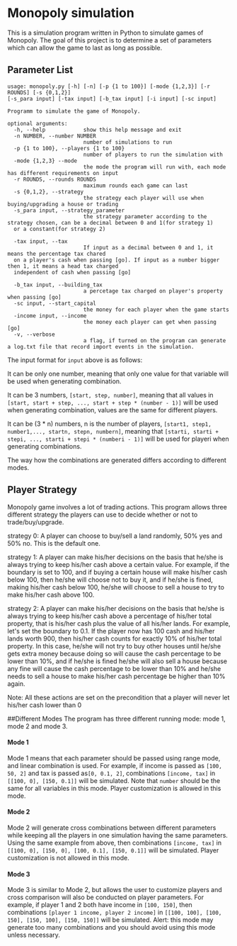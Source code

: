 # Monopoly simulation

This is a simulation program written in Python to simulate games of Monopoly.
The goal of this project is to determine a set of parameters which can allow the game
to last as long as possible.
## Parameter List
```
usage: monopoly.py [-h] [-n] [-p {1 to 100}] [-mode {1,2,3}] [-r ROUNDS] [-s {0,1,2}]
[-s_para input] [-tax input] [-b_tax input] [-i input] [-sc input] 

Programm to simulate the game of Monopoly.

optional arguments:
  -h, --help            show this help message and exit
  -n NUMBER, --number NUMBER
                        number of simulations to run
  -p {1 to 100}, --players {1 to 100}
                        number of players to run the simulation with
  -mode {1,2,3} --mode
                        the mode the program will run with, each mode has different requirements on input
  -r ROUNDS, --rounds ROUNDS
                        maximum rounds each game can last
  -s {0,1,2}, --strategy
                        the strategy each player will use when buying/upgrading a house or trading
  -s_para input, --strategy_parameter
                        the strategy parameter according to the strategy chosen, can be a decimal between 0 and 1(for strategy 1)
  or a constant(for strategy 2) 
  
  -tax input, --tax 
                        If input as a decimal between 0 and 1, it means the percentage tax chared
  on a player's cash when passing [go]. If input as a number bigger then 1, it means a head tax charged 
  independent of cash when passing [go]

  -b_tax input, --building_tax
                        a percetage tax charged on player's property when passing [go]
  -sc input, --start_capital
                        the money for each player when the game starts
  -income input, --income
                        the money each player can get when passing [go]
  -v, --verbose
                        a flag, if turned on the program can generate a log.txt file that record import events in the simulation.

```

The input format for `input` above is as follows:

It can be only one number, meaning that only one value for that variable will be used when generating combination.

It can be 3 numbers, `[start, step, number]`, meaning that all values in `[start, start + step, ..., start + step * (number - 1)]` will
be used when generating combination, values are the same for different players.

It can be (3 * n) numbers, n is the number of players, `[start1, step1, number1,..., startn, stepn, numbern]`, meaning that 
`[starti, starti + stepi, ..., starti + stepi * (numberi - 1)]` will be used for playeri when generating combinations.

The way how the combinations are generated differs according to different modes.

## Player Strategy
Monopoly game involves a lot of trading actions. This program allows three different strategy the players 
can use to decide whether or not to trade/buy/upgrade.

strategy 0: A player can choose to buy/sell a land randomly, 50% yes and 50% no. This is the default one. 
                      
strategy 1: A player can make his/her decisions on the basis that he/she is always trying to keep his/her cash above a certain value. 
For example, if the boundary is set to 100, and if buying a certain house will make his/her cash below 100, then he/she will choose not to buy it, 
and if he/she is fined, making his/her cash below 100, he/she will choose to sell a house to try to make his/her cash above 100.                   

strategy 2: A player can make his/her decisions on the basis that he/she is always trying to keep his/her cash above a percentage of his/her total property, 
that is his/her cash plus the value of all his/her lands. For example, let's set the boundary to 0.1. If the player now has 100 cash and his/her lands worth 900, 
then his/her cash counts for exactly 10% of his/her total property. In this case, he/she will not try to buy other houses until he/she gets extra money 
because doing so will cause the cash percentage to be lower than 10%, and if he/she is fined he/she will also sell a house because any fine will cause 
the cash percentage to be lower than 10% and he/she needs to sell a house to make his/her cash percentage be higher than 10% again. 

Note: All these actions are set on the precondition that a player will never let his/her cash lower than 0

##Different Modes
The program has three different running mode: mode 1, mode 2 and mode 3. 

#### Mode 1
Mode 1 means that each parameter should be passed using range mode, and linear combination is used. For example, if income is passed
as `[100, 50, 2]` and tax is passed as`[0, 0.1, 2]`, combinations `[income, tax]` in `[[100, 0], [150, 0.1]]` will be simulated. Note that 
`number` should be the same for all variables in this mode. Player customization is allowed in this mode.

#### Mode 2
Mode 2 will generate cross combinations between different parameters while keeping all the players in one simulation having the same
parameters. Using the same example from above, then combinations `[income, tax]` in `[[100, 0], [150, 0], [100, 0.1], [150, 0.1]]` will be simulated.
Player customization is not allowed in this mode.

#### Mode 3
Mode 3 is similar to Mode 2, but allows the user to customize players and cross comparison will also be conducted on 
player parameters. For example, if player 1 and 2 both have income in `[100, 150]`, then combinations `[player 1 income, player 2 income]` in 
`[[100, 100], [100, 150], [150, 100], [150, 150]]` will be simulated. Alert: this mode may generate too many combinations and you should avoid using
this mode unless necessary.


